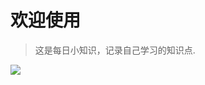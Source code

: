 # 欢迎使用

> 这是每日小知识，记录自己学习的知识点.

<!-- - 启动命令 docsify serve mayunlongtx -->

![](https://github-readme-stats.vercel.app/api?username=mayunlongtx)
